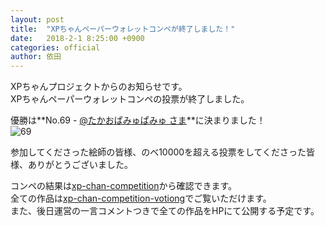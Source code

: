 ```yaml
---
layout: post
title:  "XPちゃんペーパーウォレットコンペが終了しました！"
date:   2018-2-1 8:25:00 +0900
categories: official
author: 依田
---  
```

XPちゃんプロジェクトからのお知らせです。  
XPちゃんペーパーウォレットコンペの投票が終了しました。  

優勝は**No.69 - [@たかおぱみゅぱみゅ さま](https://twitter.com/takaotakaochan)**に決まりました！  
![69]({{site.baseurl}}/images/XPchan_paperwallet/69.jpg)  

参加してくださった絵師の皆様、のべ10000を超える投票をしてくださった皆様、ありがとうございました。  

コンペの結果は[xp-chan-competition](https://discord.gg/pW7cvPU)から確認できます。  
全ての作品は[xp-chan-competition-votiong](https://discord.gg/hFMrkzf)でご覧いただけます。  
また、後日運営の一言コメントつきで全ての作品をHPにて公開する予定です。  
